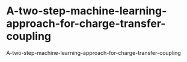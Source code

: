 # A-two-step-machine-learning-approach-for-charge-transfer-coupling
A-two-step-machine-learning-approach-for-charge-transfer-coupling

